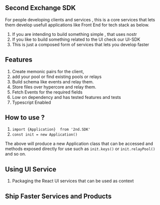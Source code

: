 
## Second Exchange SDK 

For people developing clients and services , this is a core services that lets them develop usefull applications like Front End for tech stack as below.

1. If you are intending to build something simple , that uses nostr 
2. If you like to build something related to the UI check our UI-SDK 
3. This is just a composed form of services that lets you develop faster


## Features 

1. Create memonic pairs for the client, 
2. add your pool or find existing pools or relays 
3. Build schema like events and relay them.
3. Store files over hypercore and relay them.
4. Fetch Events for the required fields 
5. Low on dependency and has tested features and tests 
6. Typescript Enabled


## How to use ?

1. `import {Application}  from '2nd.SDK'`
2. `const init = new Application()`

The above will produce a new Application class that can be accessed and methods exposed directly for use such as `init.keys()` or `init.relayPool()` and so on. 

## Using UI Service 

1. Packaging the React UI services that can be used as context 

## Ship Faster Services and Products

